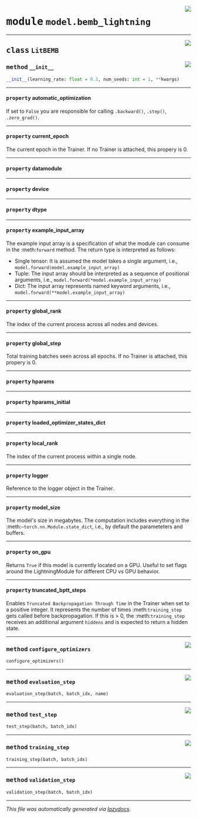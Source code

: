 <!-- markdownlint-disable -->

<a href="../deepchoice/model/bemb_lightning.py#L0"><img align="right" style="float:right;" src="https://img.shields.io/badge/-source-cccccc?style=flat-square"></a>

# <kbd>module</kbd> `model.bemb_lightning`






---

<a href="../deepchoice/model/bemb_lightning.py#L6"><img align="right" style="float:right;" src="https://img.shields.io/badge/-source-cccccc?style=flat-square"></a>

## <kbd>class</kbd> `LitBEMB`




<a href="../deepchoice/model/bemb_lightning.py#L8"><img align="right" style="float:right;" src="https://img.shields.io/badge/-source-cccccc?style=flat-square"></a>

### <kbd>method</kbd> `__init__`

```python
__init__(learning_rate: float = 0.3, num_seeds: int = 1, **kwargs)
```






---

#### <kbd>property</kbd> automatic_optimization

If set to ``False`` you are responsible for calling ``.backward()``, ``.step()``, ``.zero_grad()``. 

---

#### <kbd>property</kbd> current_epoch

The current epoch in the Trainer. If no Trainer is attached, this propery is 0. 

---

#### <kbd>property</kbd> datamodule





---

#### <kbd>property</kbd> device





---

#### <kbd>property</kbd> dtype





---

#### <kbd>property</kbd> example_input_array

The example input array is a specification of what the module can consume in the :meth:`forward` method. The return type is interpreted as follows: 


-   Single tensor: It is assumed the model takes a single argument, i.e.,  ``model.forward(model.example_input_array)`` 
-   Tuple: The input array should be interpreted as a sequence of positional arguments, i.e.,  ``model.forward(*model.example_input_array)`` 
-   Dict: The input array represents named keyword arguments, i.e.,  ``model.forward(**model.example_input_array)`` 

---

#### <kbd>property</kbd> global_rank

The index of the current process across all nodes and devices. 

---

#### <kbd>property</kbd> global_step

Total training batches seen across all epochs. If no Trainer is attached, this propery is 0. 

---

#### <kbd>property</kbd> hparams





---

#### <kbd>property</kbd> hparams_initial





---

#### <kbd>property</kbd> loaded_optimizer_states_dict





---

#### <kbd>property</kbd> local_rank

The index of the current process within a single node. 

---

#### <kbd>property</kbd> logger

Reference to the logger object in the Trainer. 

---

#### <kbd>property</kbd> model_size

The model's size in megabytes. The computation includes everything in the :meth:`~torch.nn.Module.state_dict`, i.e., by default the parameteters and buffers. 

---

#### <kbd>property</kbd> on_gpu

Returns ``True`` if this model is currently located on a GPU. Useful to set flags around the LightningModule for different CPU vs GPU behavior. 

---

#### <kbd>property</kbd> truncated_bptt_steps

Enables `Truncated Backpropagation Through Time` in the Trainer when set to a positive integer. It represents the number of times :meth:`training_step` gets called before backpropagation. If this is > 0, the :meth:`training_step` receives an additional argument ``hiddens`` and is expected to return a hidden state. 



---

<a href="../deepchoice/model/bemb_lightning.py#L41"><img align="right" style="float:right;" src="https://img.shields.io/badge/-source-cccccc?style=flat-square"></a>

### <kbd>method</kbd> `configure_optimizers`

```python
configure_optimizers()
```





---

<a href="../deepchoice/model/bemb_lightning.py#L24"><img align="right" style="float:right;" src="https://img.shields.io/badge/-source-cccccc?style=flat-square"></a>

### <kbd>method</kbd> `evaluation_step`

```python
evaluation_step(batch, batch_idx, name)
```





---

<a href="../deepchoice/model/bemb_lightning.py#L38"><img align="right" style="float:right;" src="https://img.shields.io/badge/-source-cccccc?style=flat-square"></a>

### <kbd>method</kbd> `test_step`

```python
test_step(batch, batch_idx)
```





---

<a href="../deepchoice/model/bemb_lightning.py#L18"><img align="right" style="float:right;" src="https://img.shields.io/badge/-source-cccccc?style=flat-square"></a>

### <kbd>method</kbd> `training_step`

```python
training_step(batch, batch_idx)
```





---

<a href="../deepchoice/model/bemb_lightning.py#L35"><img align="right" style="float:right;" src="https://img.shields.io/badge/-source-cccccc?style=flat-square"></a>

### <kbd>method</kbd> `validation_step`

```python
validation_step(batch, batch_idx)
```








---

_This file was automatically generated via [lazydocs](https://github.com/ml-tooling/lazydocs)._
